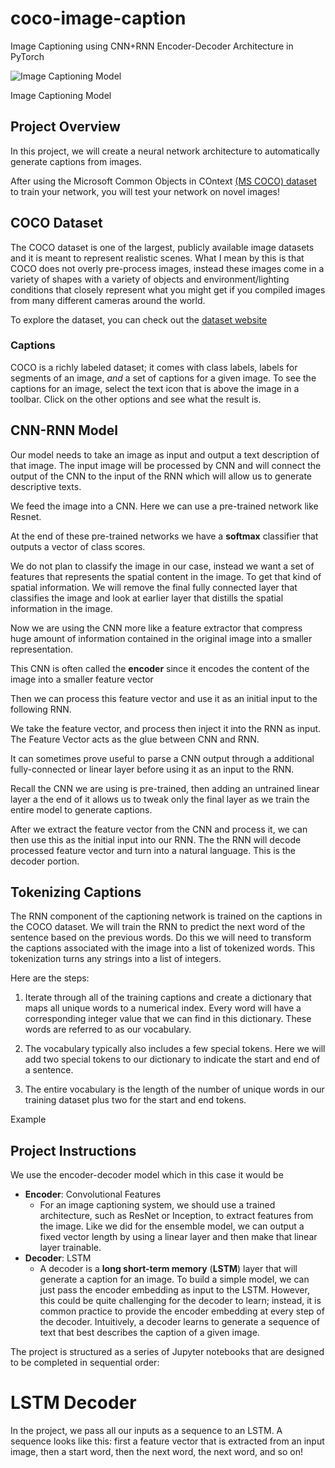 # coco-image-caption
Image Captioning using CNN+RNN Encoder-Decoder Architecture in PyTorch



![Image Captioning Model](https://www.margotwagner.com/project/image-captioning-using-an-lstm-network/featured_hu4146b84b1dacd2eac03cb0513a4861c8_260343_720x2500_fit_q75_h2_lanczos_3.webp)

Image Captioning Model

## Project Overview

In this project, we will create a neural network architecture to automatically generate captions from images. 

After using the Microsoft Common Objects in COntext [(MS COCO) dataset](http://cocodataset.org/#home) to train your network, you will test your network on novel images!

## COCO Dataset

The COCO dataset is one of the largest, publicly available image datasets and it is meant to represent realistic scenes. What I mean by this is that COCO does not overly pre-process images, instead these images come in a variety of shapes with a variety of objects and environment/lighting conditions that closely represent what you might get if you compiled images from many different cameras around the world.

To explore the dataset, you can check out the [dataset website](http://cocodataset.org/#explore)



### Captions

COCO is a richly labeled dataset; it comes with class labels, labels for segments of an image, *and* a set of captions for a given image. To see the captions for an image, select the text icon that is above the image in a toolbar. Click on the other options and see what the result is.


## CNN-RNN Model

Our model needs to take an image as input and output a text description of that image. The input image will be processed by CNN and will connect the output of the CNN to the input of the RNN which will allow us to generate descriptive texts. 



We feed the image into a CNN. Here we can use a pre-trained network like Resnet. 

At the end of these pre-trained networks we have a **softmax** classifier that outputs a vector of class scores. 


We do not plan to classify the image in our case, instead we want a set of features that represents the spatial content in the image. To get that kind of spatial information. We will remove the final fully connected layer that classifies the image and look at earlier layer that distills the spatial information in the image. 


Now we are using the CNN more like a feature extractor that compress huge amount of information contained in the original image into a smaller representation. 

This CNN is often called the **encoder** since it encodes the content of the image into a smaller feature vector 


Then we can process this feature vector and use it as an initial input to the following RNN. 

We take the feature vector, and process then inject it into the RNN as input. The Feature Vector acts as the glue between CNN and RNN.

It can sometimes prove useful to parse a CNN output through a additional fully-connected or linear layer before using it as an input to the RNN.


Recall the CNN we are using is pre-trained, then adding an untrained linear layer a the end of it allows us to tweak only the final layer as we train the entire model to generate captions. 


After we extract the feature vector from the CNN and process it, we can then use this as the initial input into our RNN. The the RNN will decode processed feature vector and turn into a natural language. This is the decoder portion. 

## Tokenizing Captions

The RNN component of the captioning network is trained on the captions in the COCO dataset. We will train the RNN to predict the next word of the sentence based on the previous words. Do this we will need to transform the captions associated with the image into a list of tokenized words. This tokenization turns any strings into a list of integers. 

Here are the steps:

1. Iterate through all of the training captions and create a dictionary that maps all unique words to a numerical index. Every word will have a corresponding integer value that we can find in this dictionary. These words are referred to as our vocabulary. 
2. The vocabulary typically also includes a few special tokens. Here we will add two special tokens to our dictionary to indicate the start and end of a sentence.
   
3. The entire vocabulary is the length of the number of unique words in our training dataset plus two for the start and end tokens. 

Example

## Project Instructions

We use the encoder-decoder model which in this case it would be

* **Encoder**: Convolutional Features
  * For an image captioning system, we should use a trained architecture, such as ResNet or Inception, to extract features from the image. Like we did for the ensemble model, we can output a fixed vector length by using a linear layer and then make that linear layer trainable.
* **Decoder**: LSTM
  * A decoder is a **long short-term memory** (**LSTM**) layer that will generate a caption for an image. To build a simple model, we can just pass the encoder embedding as input to the LSTM. However, this could be quite challenging for the decoder to learn; instead, it is common practice to provide the encoder embedding at every step of the decoder. Intuitively, a decoder learns to generate a sequence of text that best describes the caption of a given image.

The project is structured as a series of Jupyter notebooks that are designed to be completed in sequential order:

# LSTM Decoder

In the project, we pass all our inputs as a sequence to an LSTM. A sequence looks like this: first a feature vector that is extracted from an input image, then a start word, then the next word, the next word, and so on! 


